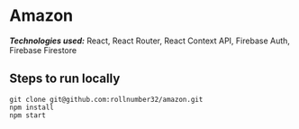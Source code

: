 # Amazon
 ***Technologies used:*** React, React Router, React Context API, Firebase Auth, Firebase Firestore


## Steps to run locally

```
git clone git@github.com:rollnumber32/amazon.git
npm install
npm start
```

